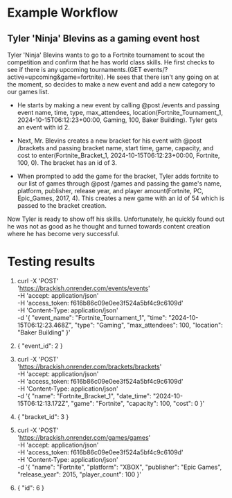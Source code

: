 # Example Workflow
## Tyler 'Ninja' Blevins as a gaming event host
Tyler 'Ninja' Blevins wants to go to a Fortnite tournament to scout the competition and confirm that he has world class skills. He first checks to see if there is any upcoming tournaments.(GET events/?active=upcoming&game=fortnite). He sees that there isn't any going on at the moment, so decides to make a new event and add a new category to our games list. 

- He starts by making a new event by calling @post /events and passing event name, time, type, max_attendees, location(Fortnite_Tournament_1, 2024-10-15T06:12:23+00:00, Gaming, 100, Baker Building). Tyler gets an event with id 2. 

- Next, Mr. Blevins creates a new bracket for his event with @post /brackets and passing bracket name, start time, game, capacity, and cost to enter(Fortnite_Bracket_1, 2024-10-15T06:12:23+00:00, Fortnite, 100, 0). The bracket has an id of 3.

- When prompted to add the game for the bracket, Tyler adds fortnite to our list of games through @post /games and passing the game's name, platform, publisher, release year, and player amount(Fortnite, PC, Epic_Games, 2017, 4). This creates a new game with an id of 54 which is passed to the bracket creation.

Now Tyler is ready to show off his skills. Unfortunately, he quickly found out he was not as good as he thought and turned towards content creation where he has become very successful. 

# Testing results
 1. curl -X 'POST' \
  'https://brackish.onrender.com/events/events' \
  -H 'accept: application/json' \
  -H 'access_token: f616b86c09e0ee3f524a5bf4c9c6109d' \
  -H 'Content-Type: application/json' \
  -d '{
  "event_name": "Fortnite_Tournament_1",
  "time": "2024-10-15T06:12:23.468Z",
  "type": "Gaming",
  "max_attendees": 100,
  "location": "Baker Building"
}'
2. {
  "event_id": 2
}

1. curl -X 'POST' \
  'https://brackish.onrender.com/brackets/brackets' \
  -H 'accept: application/json' \
  -H 'access_token: f616b86c09e0ee3f524a5bf4c9c6109d' \
  -H 'Content-Type: application/json' \
  -d '{
  "name": "Fortnite_Bracket_1",
  "date_time": "2024-10-15T06:12:13.172Z",
  "game": "Fortnite",
  "capacity": 100,
  "cost": 0
}'
2. {
  "bracket_id": 3
}

1. curl -X 'POST' \
  'https://brackish.onrender.com/games/games' \
  -H 'accept: application/json' \
  -H 'access_token: f616b86c09e0ee3f524a5bf4c9c6109d' \
  -H 'Content-Type: application/json' \
  -d '{
  "name": "Fortnite",
  "platform": "XBOX",
  "publisher": "Epic Games",
  "release_year": 2015,
  "player_count": 100
}'
2. {
  "id": 6
}